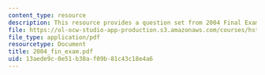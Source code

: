 ```yaml
---
content_type: resource
description: This resource provides a question set from 2004 Final Exam.
file: https://ol-ocw-studio-app-production.s3.amazonaws.com/courses/hst-176-cellular-and-molecular-immunology-fall-2005/13aede9c0e51b38af09b81c43c18e4a6_2004_fin_exam.pdf
file_type: application/pdf
resourcetype: Document
title: 2004_fin_exam.pdf
uid: 13aede9c-0e51-b38a-f09b-81c43c18e4a6
---
```

